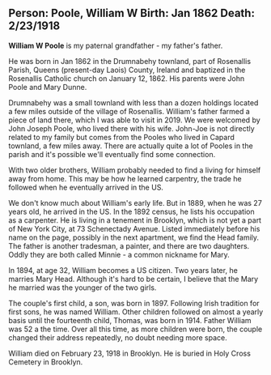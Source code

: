 Person: Poole, William W
Birth: Jan 1862
Death: 2/23/1918
---
**William W Poole** is my paternal grandfather - my father's father.

He was born in Jan 1862 in the Drumnabehy townland, part of Rosenallis Parish, Queens
(present-day Laois) County, Ireland and baptized in the Rosenallis Catholic church on
January 12, 1862. His parents were John Poole and Mary Dunne.

Drumnabehy was a small townland with less than a dozen holdings located a few miles
outside of the village of Rosenallis. William's father farmed a piece of land there,
which I was able to visit in 2019. We were welcomed by John Joseph Poole, who lived
there with his wife. John-Joe is not directly related to my family but comes from the
Pooles who lived in Capard townland, a few miles away. There are actually quite a lot
of Pooles in the parish and it's possible we'll eventually find some connection.

With two older brothers, William probably needed to find a living for himself
away from home. This may be how he learned carpentry, the trade he followed when
he eventually arrived in the US.

We don't know much about William's early life. But in 1889, when he was 27 years old,
he arrived in the US. In the 1892 census, he lists his occupation as a carpenter. He
is living in a tenement in Brooklyn, which is not yet a part of New York City, at
73 Schenectady Avenue. Listed immediately before his name on the page, possibly in
the next apartment, we find the Head family. The father is another tradesman, a 
painter, and there are two daughters. Oddly they are both called Minnie - a common
nickname for Mary.

In 1894, at age 32, William becomes a US citizen. Two years later, he marries Mary
Head. Although it's hard to be certain, I believe that the Mary he married was the
younger of the two girls.

The couple's first child, a son, was born in 1897. Following Irish tradition for first
sons, he was named William. Other children followed on almost a yearly basis until the
fourteenth child, Thomas, was born in 1914. Father William was 52 a the time. Over all
this time, as more children were born, the couple changed their address repeatedly, no
doubt needing more space.

William died on February 23, 1918 in Brooklyn. He is buried in Holy Cross Cemetery
in Brooklyn.

